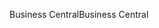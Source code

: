 <span data-ttu-id="b3779-101">Business Central</span><span class="sxs-lookup"><span data-stu-id="b3779-101">Business Central</span></span>
